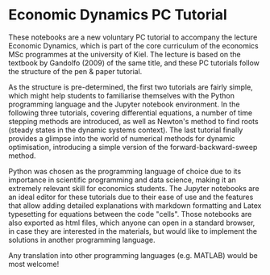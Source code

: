 # Economic Dynamics PC Tutorial

These notebooks are a new voluntary PC tutorial to accompany the lecture Economic Dynamics, which is part of the core curriculum of the economics MSc programmes at the university of Kiel. The lecture is based on the textbook by Gandolfo (2009) of the same title, and these PC tutorials follow the structure of the pen & paper tutorial.

As the structure is pre-determined, the first two tutorials are fairly simple, which might help students to familiarise themselves with the Python programming language and the Jupyter notebook environment. In the following three tutorials, covering differential equations, a number of time stepping methods are introduced, as well as Newton's method to find roots (steady states in the dynamic systems context). The last tutorial finally provides a glimpse into the world of numerical methods for dynamic optimisation, introducing a simple version of the forward-backward-sweep method.

Python was chosen as the programming language of choice due to its importance in scientific programming and data science, making it an extremely relevant skill for economics students. The Jupyter notebooks are an ideal editor for these tutorials due to their ease of use and the features that allow adding detailed explanations with markdown formatting and Latex typesetting for equations between the code "cells". Those notebooks are also exported as html files, which anyone can open in a standard browser, in case they are interested in the materials, but would like to implement the solutions in another programming language.

Any translation into other programming languages (e.g. MATLAB) would be most welcome!
